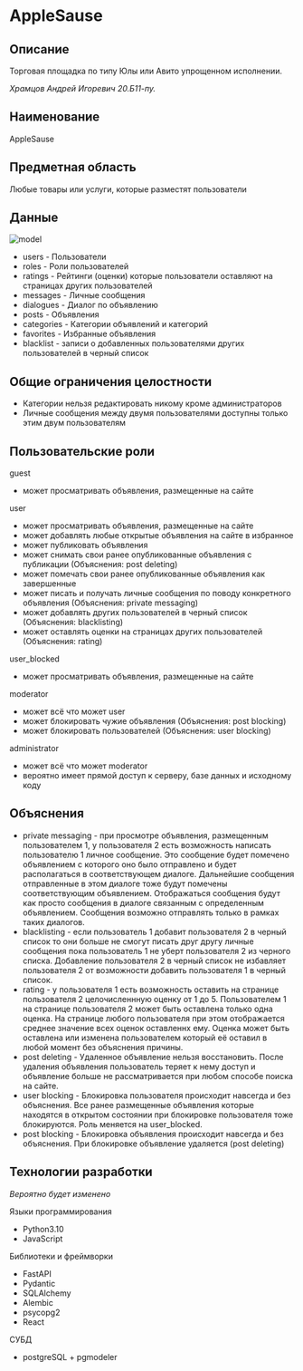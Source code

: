 # AppleSause

## Описание
Торговая площадка по типу Юлы или Авито упрощенном исполнении.

*Храмцов Андрей Игоревич 20.Б11-пу.*

## Наименование
AppleSause

## Предметная область
Любые товары или услуги, которые разместят пользователи

## Данные
![model](https://user-images.githubusercontent.com/73282986/199476953-7df0af07-23e4-4146-887d-19f45a31b48b.png)
- users - Пользователи
- roles - Роли пользователей
- ratings - Рейтинги (оценки) которые пользователи оставляют на страницах других пользователей
- messages - Личные сообщения
- dialogues - Диалог по объявлению
- posts - Объявления
- categories - Категории объявлений и категорий
- favorites - Избранные объявления
- blacklist - записи о добавленных пользователями других пользователей в черный список

## Общие ограничения целостности
- Категории нельзя редактировать никому кроме администраторов
- Личные сообщения между двумя пользователями доступны только этим двум пользователям

## Пользовательские роли

guest
- может просматривать объявления, размещенные на сайте

user
- может просматривать объявления, размещенные на сайте
- может добавлять любые открытые объявления на сайте в избранное
- может публиковать объявления
- может снимать свои ранее опубликованные объявления с публикации (Объяснения: post deleting)
- может помечать свои ранее опубликованные объявления как завершенные
- может писать и получать личные сообщения по поводу конкретного объявления (Объяснения: private messaging)
- может добавлять других пользователей в черный список (Объяснения: blacklisting)
- может оставлять оценки на страницах других пользователей (Объяснения: rating)

user_blocked
- может просматривать объявления, размещенные на сайте

moderator
- может всё что может user
- может блокировать чужие объявления (Объяснения: post blocking)
- может блокировать пользователей (Объяснения: user blocking)

administrator
- может всё что может moderator
- вероятно имеет прямой доступ к серверу, базе данных и исходному коду

## Объяснения
- private messaging - при просмотре объявления, размещенным пользователем 1, у пользователя 2 есть возможность написать пользователю 1 личное сообщение. Это сообщение будет помечено объявлением с которого оно было отправлено и будет располагаться в соответствующем диалоге. Дальнейшие сообщения отправленные в этом диалоге тоже будут помечены соответствующим объявлением. Отображаться сообщения будут как просто сообщения в диалоге связанным с определенным объявлением. Сообщения возможно отправлять только в рамках таких диалогов.
- blacklisting - если пользователь 1 добавит пользователя 2 в черный список то они больше не смогут писать друг другу личные сообщения пока пользователь 1 не уберт пользователя 2 из черного списка. Добавление пользователя 2 в черный список не избавляет пользователя 2 от возможности добавить пользователя 1 в черный список.
- rating - у пользователя 1 есть возможность оставить на странице пользователя 2 целочисленнную оценку от 1 до 5. Пользователем 1 на странице пользователя 2 может быть оставлена только одна оценка. На странице любого пользователя при этом отображается среднее значение всех оценок оставленнх ему.
Оценка может быть оставлена или изменена пользователем который её оставил в любой момент без объяснения причины.
- post deleting - Удаленное объявление нельзя восстановить. После удаления объявления пользователь теряет к нему доступ и объявление больше не рассматривается при любом способе поиска на сайте.
- user blocking - Блокировка пользователя происходит навсегда и без объяснения. Все ранее размещенные объявления которые находятся в открытом состоянии при блокировке пользователя тоже блокируются. Роль меняется на user_blocked.
- post blocking - Блокировка объявления происходит навсегда и без объяснения. При блокировке объявление удаляется (post deleting)

## Технологии разработки

*Вероятно будет изменено*

Языки программирования
- Python3.10
- JavaScript

Библиотеки и фреймворки
- FastAPI
- Pydantic
- SQLAlchemy
- Alembic
- psycopg2
- React

СУБД
- postgreSQL + pgmodeler
